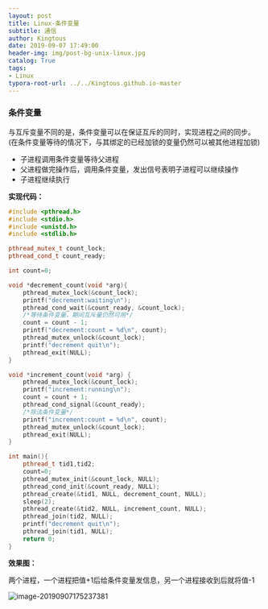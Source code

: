 ```yaml
---
layout: post
title: Linux-条件变量
subtitle: 通信
author: Kingtous
date: 2019-09-07 17:49:00
header-img: img/post-bg-unix-linux.jpg
catalog: True
tags:
- Linux
typora-root-url: ../../Kingtous.github.io-master
---
```


### 条件变量

与互斥变量不同的是，条件变量可以在保证互斥的同时，实现进程之间的同步。(在条件变量等待的情况下，与其绑定的已经加锁的变量仍然可以被其他进程加锁)

- 子进程调用条件变量等待父进程
- 父进程做完操作后，调用条件变量，发出信号表明子进程可以继续操作
- 子进程继续执行



**实现代码：**

```c++
#include <pthread.h>
#include <stdio.h>
#include <unistd.h>
#include <stdlib.h>

pthread_mutex_t count_lock;
pthread_cond_t count_ready;

int count=0;

void *decrement_count(void *arg){
    pthread_mutex_lock(&count_lock);
    printf("decrement:waiting\n");
    pthread_cond_wait(&count_ready, &count_lock);
    /*等待条件变量，期间互斥量仍然可用*/
    count = count - 1;
    printf("decrement:count = %d\n", count);
    pthread_mutex_unlock(&count_lock);
    printf("decrement quit\n");
    pthread_exit(NULL);
}

void *increment_count(void *arg) {
    pthread_mutex_lock(&count_lock);
    printf("increment:running\n");
    count = count + 1;
    pthread_cond_signal(&count_ready);
    /*除法条件变量*/
    printf("increment:count = %d\n", count);
    pthread_mutex_unlock(&count_lock);
    pthread_exit(NULL);
}

int main(){
    pthread_t tid1,tid2;
    count=0;
    pthread_mutex_init(&count_lock, NULL);
    pthread_cond_init(&count_ready, NULL);
    pthread_create(&tid1, NULL, decrement_count, NULL);
    sleep(2);
    pthread_create(&tid2, NULL, increment_count, NULL);
    pthread_join(tid2, NULL);
    printf("decrement quit\n");
    pthread_join(tid1, NULL);
    return 0;
}
```

**效果图：**

两个进程，一个进程把值+1后给条件变量发信息，另一个进程接收到后就将值-1

![image-20190907175237381](/img/unsorted/image-20190907175237381.png)